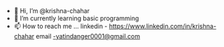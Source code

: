 - 👋 Hi, I’m @krishna-chahar
- 🌱 I’m currently learning basic programming
- 📫 How to reach me ...  linkedin - https://www.linkedin.com/in/krishna-chahar
                          email     -yatindanger0001@gmail.com
  

<!---
krishna-chahar/krishna-chahar is a ✨ special ✨ repository because its `README.md` (this file) appears on your GitHub profile.
You can click the Preview link to take a look at your changes.
--->
